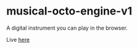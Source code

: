 # musical-octo-engine-v1

A digital instrument you can play in the browser.

Live [here](https://musicaloctoengine.erikodes.com/)



